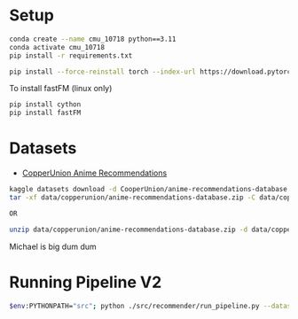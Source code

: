 # Setup

```bash
conda create --name cmu_10718 python==3.11
conda activate cmu_10718
pip install -r requirements.txt

pip install --force-reinstall torch --index-url https://download.pytorch.org/whl/cu124
```

To install fastFM (linux only)

```bash
pip install cython
pip install fastFM
```

# Datasets

- [CopperUnion Anime Recommendations](https://www.kaggle.com/datasets/CooperUnion/anime-recommendations-database)

```bash
kaggle datasets download -d CooperUnion/anime-recommendations-database -p data/copperunion
tar -xf data/copperunion/anime-recommendations-database.zip -C data/copperunion

OR

unzip data/copperunion/anime-recommendations-database.zip -d data/copperunion
```

Michael is big dum dum

# Running Pipeline V2

```bash
$env:PYTHONPATH="src"; python ./src/recommender/run_pipeline.py --dataset_config configs/popularity/dataset.json --model_config configs/popularity/model.json --model POPULARITY --output_dir "models/popularity"
```
